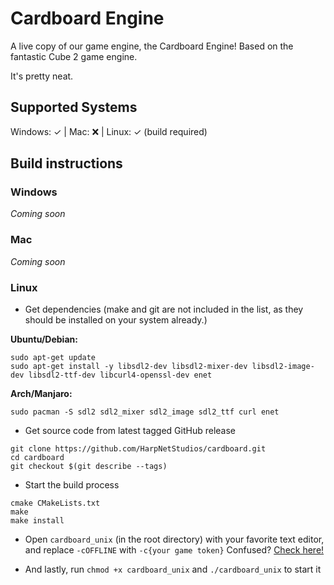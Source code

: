 # Cardboard Engine
A live copy of our game engine, the Cardboard Engine! Based on the fantastic Cube 2 game engine.

It's pretty neat.

## Supported Systems
Windows: ✓ | Mac: ❌ | Linux: ✓ (build required)

## Build instructions

### Windows
*Coming soon*

### Mac
*Coming soon*

### Linux
- Get dependencies (make and git are not included in the list, as they should be installed on your system already.)

**Ubuntu/Debian:**
```
sudo apt-get update
sudo apt-get install -y libsdl2-dev libsdl2-mixer-dev libsdl2-image-dev libsdl2-ttf-dev libcurl4-openssl-dev enet
```

**Arch/Manjaro:**
```
sudo pacman -S sdl2 sdl2_mixer sdl2_image sdl2_ttf curl enet
```

- Get source code from latest tagged GitHub release
```
git clone https://github.com/HarpNetStudios/cardboard.git
cd cardboard
git checkout $(git describe --tags)
```

- Start the build process
```
cmake CMakeLists.txt
make
make install
```

- Open `cardboard_unix` (in the root directory) with your favorite text editor, and replace `-cOFFLINE` with `-c{your game token}` Confused? [Check here!](https://harpnetstudios.com/my/account/gametokens)

- And lastly, run `chmod +x cardboard_unix` and `./cardboard_unix` to start it


